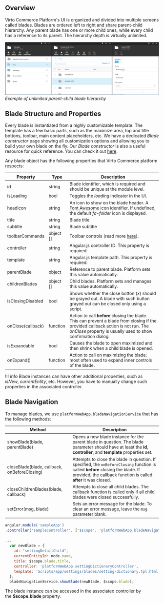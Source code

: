## Overview

Virto Commerce Platform's UI is organized and divided into multiple screens called blades. Blades are ordered left to right and share parent-child hierarchy. Any parent blade has one or more child ones, while every child has a reference to its parent. The hierarchy depth is virtually unlimited.

![Blade hierarchy example](media/01-blades-and-navigation.png)
*Example of unlimited parent-child blade hierarchy*

## Blade Structure and Properties

Every blade is instantiated from a highly customizable template. The template has a few basic parts, such as the maximize area, top and title bottons, toolbar, main content placeholders, etc. We have a dedicated *Blade constructor* page showing all customization options and allowing you to build your own blade on the fly. Our *Blade constructor* is also a useful resource for quick reference. You can check it out [here](https://virtocommerce.com/guides/blade-constructor).

Any blade object has the following properties that Virto Commerce platform respects:

|Property|Type|Description|
|--------|----|-----------|
|id|string|Blade identifier, which is required and should be unique at the module level.|
|isLoading|bool|Toggles the *loading* indicator in the UI.|
|headIcon|string|An icon to show on the blade header. A [Font Awesome](http://fontawesome.io/icon/github/) icon identifier. If undefined, the default *fa-folder* icon is displayed.|
|title|string|Blade title|
|subtitle|string|Blade subtitle|
|toolbarCommands|object []|Toolbar controls (read more [here](../blade-toolbar/)).|
|controller|string|Angular.js controller ID. This property is required.|
|template|string|Angular.js template path. This property is required.|
|parentBlade|object|Reference to parent blade. Platform sets this value automatically.|
|childrenBlades|object []|Child blades. Platform sets and manages this value automatically.|
|isClosingDisabled|bool|Shows whether the close botton (*x*) should be grayed out. A blade with such button grayed out can be closed only using a script.|
|onClose(callback)|function|Action to call **before** closing the blade. This can prevent a blade from closing if the provided callback action is not run. The *onClose* property is usually used to show confirmation dialog.|
|isExpandable|bool|Causes the blade to open maximized and then shrink when a child blade is opened.|
|onExpand()|function|Action to call on maximizing the blade; most often used to expand inner controls of the blade.|

!!! info
	Blade instances can have other additional properties, such as *isNew*, *currentEntity*, etc. However, you have to manually change such properties in the associated controller. 

## Blade Navigation

To manage blades, we use `platformWebApp.bladeNavigationService` that has the following methods:

|Method|Description|
|------|-----------|
|showBlade(blade, parentBlade)|Opens a new blade instance for the parent blade in question. The blade parameter should have at least the **id**, **controller**, and **template** properties set.|
|closeBlade(blade, callback, onBeforeClosing)|Attempts to close the blade in question. If specified, the `onBeforeClosing` function is called **before** closing the blade. If provided, the callback function is called **after** it was closed.|
|closeChildrenBlades(blade, callback)|Attempts to close all child blades. The callback function is called only if all child blades were closed successfully.|
|setError(msg, blade)|Sets an error message for the blade. To clear an error message, leave the `msg` parameter blank.|

```js
angular.module('sampleApp')
.controller('sampleController', ['$scope', 'platformWebApp.bladeNavigationService', function ($scope, bladeNavigationService) {

...
  var newBlade = {
    id: "settingDetailChild",
    currentEntityId: node.name,
    title: $scope.blade.title,
    controller: 'platformWebApp.settingDictionaryController',
    template: 'Scripts/app/settings/blades/setting-dictionary.tpl.html'
  };
  bladeNavigationService.showBlade(newBlade, $scope.blade);
```

The blade instance can be accessed in the associated controller by the **$scope.blade** property.
